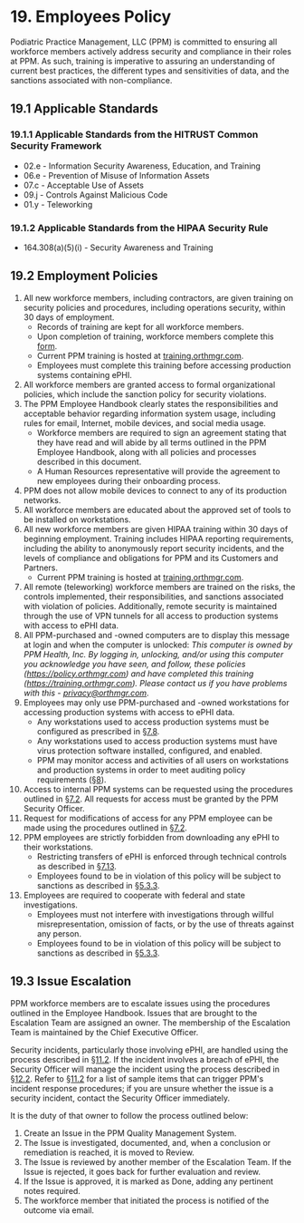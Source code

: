 # 19. Employees Policy

Podiatric Practice Management, LLC (PPM) is committed to ensuring all
workforce members actively address security and compliance in their
roles at PPM. As such, training is imperative to assuring an
understanding of current best practices, the different types and
sensitivities of data, and the sanctions associated with
non-compliance. 

## 19.1 Applicable Standards

### 19.1.1 Applicable Standards from the HITRUST Common Security Framework

* 02.e - Information Security Awareness, Education, and Training
* 06.e - Prevention of Misuse of Information Assets
* 07.c - Acceptable Use of Assets
* 09.j - Controls Against Malicious Code
* 01.y - Teleworking

### 19.1.2 Applicable Standards from the HIPAA Security Rule

* 164.308(a)(5)(i) - Security Awareness and Training

## 19.2 Employment Policies

1. All new workforce members, including contractors, are given
   training on security policies and procedures, including operations
   security, within 30 days of employment. 
   * Records of training are kept for all workforce members.
   * Upon completion of training, workforce members complete this
   [form](https://docs.google.com/a/catalyze.io/forms/d/1bmEK3TidACj6ForBqGMaINPjIckv9ht28rtkGEQsBGs/viewform?usp=send_form).
   * Current PPM training is hosted at [training.orthmgr.com](https://training.orthmgr.com/).
   * Employees must complete this training before accessing production systems containing ePHI.
2. All workforce members are granted access to formal organizational
   policies, which include the sanction policy for security
   violations. 
3. The PPM Employee Handbook clearly states the responsibilities and
   acceptable behavior regarding information system usage, including
   rules for email, Internet, mobile devices, and social media usage. 
   * Workforce members are required to sign an agreement stating that
     they have read and will abide by all terms outlined in the PPM
     Employee Handbook, along with all policies and processes
     described in this document. 
   * A Human Resources representative will provide the agreement to
     new employees during their onboarding process. 
4. PPM does not allow mobile devices to connect to any of its
   production networks. 
5. All workforce members are educated about the approved set of tools
   to be installed on workstations. 
6. All new workforce members are given HIPAA training within 30 days
   of beginning employment. Training includes HIPAA reporting
   requirements, including the ability to anonymously report security
   incidents, and the levels of compliance and obligations for PPM and
   its Customers and Partners. 
   * Current PPM training is hosted at [training.orthmgr.com](https://training.orthmgr.com/).
7. All remote (teleworking) workforce members are trained on the
   risks, the controls implemented, their responsibilities, and
   sanctions associated with violation of policies. Additionally,
   remote security is maintained through the use of VPN tunnels for
   all access to production systems with access to ePHI data. 
8. All PPM-purchased and -owned computers are to display this message
   at login and when the computer is unlocked: *This computer is owned
   by PPM Health, Inc. By logging in, unlocking, and/or using this
   computer you acknowledge you have seen, and follow, these policies
   (https://policy.orthmgr.com) and have completed this training
   (https://training.orthmgr.com). Please contact us if you have
   problems with this - privacy@orthmgr.com*. 
9. Employees may only use PPM-purchased and -owned workstations for
   accessing production systems with access to ePHI data. 
   * Any workstations used to access production systems must be
     configured as prescribed in
     [§7.8](#7.8-employee-workstation-use). 
   * Any workstations used to access production systems must have
     virus protection software installed, configured, and enabled. 
   * PPM may monitor access and activities of all users on
     workstations and production systems in order to meet auditing
     policy requirements ([§8](#8.-auditing-policy)). 
10. Access to internal PPM systems can be requested using the
    procedures outlined in
    [§7.2](#7.2-access-establishment-and-modification). All requests
    for access must be granted by the PPM Security Officer. 
11. Request for modifications of access for any PPM employee can be
    made using the procedures outlined in
    [§7.2](#7.2-access-establishment-and-modification). 
12. PPM employees are strictly forbidden from downloading any ePHI to their workstations.
    * Restricting transfers of ePHI is enforced through technical
      controls as described in [§7.13](#7.13-access-to-ephi). 
    * Employees found to be in violation of this policy will be
      subject to sanctions as described in
      [§5.3.3](#5.3-security-officer). 
13. Employees are required to cooperate with federal and state investigations.
    * Employees must not interfere with investigations through willful
      misrepresentation, omission of facts, or by the use of threats
      against any person. 
    * Employees found to be in violation of this policy will be
      subject to sanctions as described in
      [§5.3.3](#5.3-security-officer). 

## 19.3 Issue Escalation

PPM workforce members are to escalate issues using the procedures
outlined in the Employee Handbook. Issues that are brought to the
Escalation Team are assigned an owner. The membership of the
Escalation Team is maintained by the Chief Executive Officer. 

Security incidents, particularly those involving ePHI, are handled
using the process described in
[§11.2](#11.2-incident-management-policies). If the incident involves
a breach of ePHI, the Security Officer will manage the incident using
the process described in [§12.2](#12.2-datica-breach-policy). Refer to
[§11.2](#11.2-incident-management-policies) for a list of sample items
that can trigger PPM's incident response procedures; if you are unsure
whether the issue is a security incident, contact the Security Officer
immediately. 

It is the duty of that owner to follow the process outlined below:

1. Create an Issue in the PPM Quality Management System.
2. The Issue is investigated, documented, and, when a conclusion or
   remediation is reached, it is moved to Review. 
3. The Issue is reviewed by another member of the Escalation Team. If
   the Issue is rejected, it goes back for further evaluation and
   review. 
4. If the Issue is approved, it is marked as Done, adding any
   pertinent notes required. 
5. The workforce member that initiated the process is notified of the
   outcome via email. 
